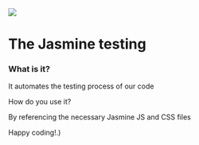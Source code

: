 <img src="https://codeinstitute.s3.amazonaws.com/fullstack/ci_logo_small.png" style="margin: 0;">

# The Jasmine testing

### What is it?

 It automates the testing process of our code

 How do you use it?

 By referencing the necessary Jasmine JS and CSS files


Happy coding!.)
